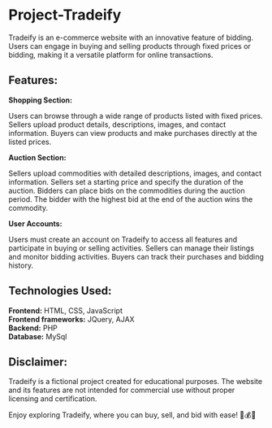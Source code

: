 # Project-Tradeify

Tradeify is an e-commerce website with an innovative feature of bidding. Users can engage in buying and selling products through fixed prices or bidding, making it a versatile platform for online transactions.

## Features:

**Shopping Section:**

Users can browse through a wide range of products listed with fixed prices.
Sellers upload product details, descriptions, images, and contact information.
Buyers can view products and make purchases directly at the listed prices.

**Auction Section:**

Sellers upload commodities with detailed descriptions, images, and contact information.
Sellers set a starting price and specify the duration of the auction.
Bidders can place bids on the commodities during the auction period.
The bidder with the highest bid at the end of the auction wins the commodity.

**User Accounts:**

Users must create an account on Tradeify to access all features and participate in buying or selling activities.
Sellers can manage their listings and monitor bidding activities.
Buyers can track their purchases and bidding history.

## Technologies Used:<br>
**Frontend:** HTML, CSS, JavaScript<br>
**Frontend frameworks:** JQuery, AJAX<br>
**Backend:** PHP<br>
**Database:** MySql<br>

## Disclaimer:
Tradeify is a fictional project created for educational purposes. The website and its features are not intended for commercial use without proper licensing and certification.

Enjoy exploring Tradeify, where you can buy, sell, and bid with ease! 🛒💰🔨
